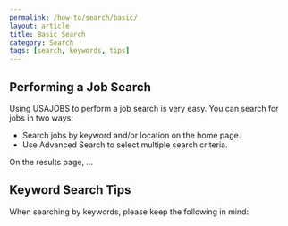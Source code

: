 ```yaml
---
permalink: /how-to/search/basic/
layout: article
title: Basic Search
category: Search
tags: [search, keywords, tips]
---
```


## Performing a Job Search

Using USAJOBS to perform a job search is very easy. You can search for jobs in two ways:

* Search jobs by keyword and/or location on the home page.
* Use Advanced Search to select multiple search criteria.

On the results page, ...

## Keyword Search Tips

When searching by keywords, please keep the following in mind:
